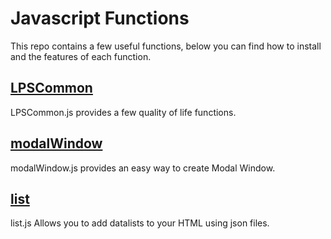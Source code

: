 # Javascript Functions
This repo contains a few useful functions, below you can find how to install and the features of each function.

## [LPSCommon](https://legopitstop.github.io/Javascript/libs/LPSCommon/docs/)
LPSCommon.js provides a few quality of life functions.

## [modalWindow](https://legopitstop.github.io/Javascript/libs/modalWindow/docs/)
modalWindow.js provides an easy way to create Modal Window.

## [list](https://legopitstop.github.io/Javascript/libs/list/docs/)
list.js Allows you to add datalists to your HTML using json files.